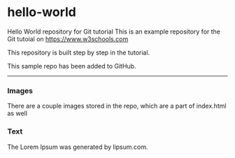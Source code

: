 # hello-world
Hello World repository for Git tutorial
This is an example repository for the Git tutoial on https://www.w3schools.com

This repository is built step by step in the tutorial.

This sample repo has been added to GitHub.

---
### Images
There are a couple images stored in the repo, which are a part of index.html as well

### Text
The Lorem Ipsum was generated by lipsum.com.

